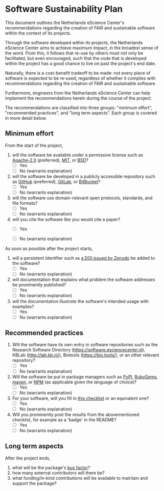 Software Sustainability Plan
============================

This document outlines the Netherlands eScience Center's recommendations
regarding the creation of FAIR and sustainable software within the context of
its projects.

Through the software developed within its projects, the Netherlands eScience
Center aims to achieve maximum impact, in the broadest sense of the word. From
this, it follows that re-use by others must not only be facilitated, but even
encouraged, such that the code that is developed within the project has a good
chance to live on past the project's end date.

Naturally, there is a cost-benefit tradeoff to be made: not every piece of
software is expected to be re-used, regardless of whether it complies with
recommendations regarding the creation of FAIR and sustainable software.

Furthermore, engineers from the Netherlands eScience Center can help implement
the recommendations herein during the course of the project.

The recommendations are classified into three groups: "minimum effort",
"recommended practices", and "long term aspects". Each group is covered in more
detail below.

Minimum effort
--------------


From the start of the project,

1. will the software be available under a permissive license such as
   [Apache-2.0](https://spdx.org/licenses/Apache-2.0.html) (preferred),
   [MIT](https://spdx.org/licenses/MIT.html), or
   [BSD](https://spdx.org/licenses/BSD-3-Clause.html)?
    - [ ] Yes
    - [ ] No (warrants explanation)
1. will the software be developed in a publicly accessible repository such
  as [GitHub](https://github.com/) (preferred),
  [GitLab](https://about.gitlab.com/), or
  [BitBucket](https://bitbucket.org)?
    - [ ] Yes
    - [ ] No (warrants explanation)
1. will the software use domain-relevant open protocols, standards, and file formats?
    - [ ] Yes
    - [ ] No (warrants explanation)
1. will you cite the software like you would cite a paper?
    - [ ] Yes
    - [ ] No (warrants explanation)


As soon as possible after the project starts,

1. will a persistent identifier such as [a DOI issued by Zenodo](https://guides.github.com/activities/citable-code/) be added to the software?
    - [ ] Yes 
    - [ ] No (warrants explanation)
1. will documentation that explains what problem the software addresses be  prominently published?
    - [ ] Yes
    - [ ] No (warrants explanation)
1. will the documentation illustrate the software's intended usage with
  examples?
    - [ ] Yes
    - [ ] No (warrants explanation)

Recommended practices
---------------------

1. Will the software have its own entry in software repositories such as the Research
  Software Directory (https://software.esciencecenter.nl), KBLab
  (http://lab.kb.nl/), Biotools (https://bio.tools/), or an other relevant repository?
    - [ ] Yes
    - [ ] No (warrants explanation)
1. Will the software be put in package managers such as
  [PyPI](https://pypi.org/),
  [RubyGems](https://rubygems.org/),
  [maven](https://search.maven.org/), or
  [NPM](https://www.npmjs.com/) (as applicable given the language of choice)?
    - [ ] Yes
    - [ ] No (warrants explanation)
1. For your software, will you fill in [this checklist](https://bestpractices.coreinfrastructure.org/en/) or an equivalent one?
    - [ ] Yes
    - [ ] No (warrants explanation)
1. Will you prominently post the results from the abovementioned checklist, for example as a 'badge' in the README?
    - [ ] Yes
    - [ ] No (warrants explanation)

Long term aspects
-----------------

After the project ends,

1. what will be the package's [bus factor](https://en.wikipedia.org/wiki/Bus_factor)?
1. how many external contributors will there be?
1. what funding/in-kind contributions will be available to maintain and support the package?


